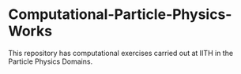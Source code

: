# Computational-Particle-Physics-Works
This repository has computational exercises carried out at IITH in the Particle Physics Domains.
